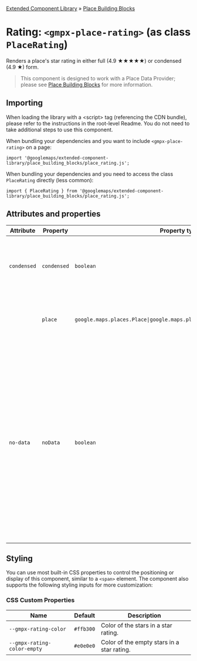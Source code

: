 [Extended Component Library](../../../README.md) » [Place Building Blocks](../README.md)

# Rating: `<gmpx-place-rating>` (as class `PlaceRating`)

Renders a place's star rating in either full (4.9 ★★★★★) or condensed
(4.9 ★) form.

> This component is designed to work with a Place Data Provider; please see [Place Building Blocks](../README.md) for more information.

## Importing

When loading the library with a &lt;script&gt; tag (referencing the CDN bundle), please refer to the instructions in the root-level Readme. You do not need to take additional steps to use this component.

When bundling your dependencies and you want to include `<gmpx-place-rating>` on a page:

```
import '@googlemaps/extended-component-library/place_building_blocks/place_rating.js';
```

When bundling your dependencies and you need to access the class `PlaceRating` directly (less common):

```
import { PlaceRating } from '@googlemaps/extended-component-library/place_building_blocks/place_rating.js';
```

## Attributes and properties

| Attribute   | Property    | Property type                                                               | Description                                                                                                                                                                                                                                                      | Default | Reflects? |
| ----------- | ----------- | --------------------------------------------------------------------------- | ---------------------------------------------------------------------------------------------------------------------------------------------------------------------------------------------------------------------------------------------------------------- | ------- | --------- |
| `condensed` | `condensed` | `boolean`                                                                   | Render a condensed star rating (4.9 ★) instead of the full format (4.9 ★★★★★).                                                                                                                                                                                   | `false` | ✅         |
|             | `place`     | `google.maps.places.Place\|google.maps.places.PlaceResult\|null\|undefined` | Place data to render, overriding anything provided by context.                                                                                                                                                                                                   |         | ❌         |
| `no-data`   | `noData`    | `boolean`                                                                   | This read-only property and attribute indicate whether the component has the required Place data to display itself.<br/><br/>Use the attribute to target CSS rules if you wish to hide this component, or display alternate content, when there's no valid data. | `true`  | ✅         |

## Styling

You can use most built-in CSS properties to control the positioning or display of this component, similar to a `<span>` element. The component also supports the following styling inputs for more customization:

### CSS Custom Properties

| Name                        | Default   | Description                                |
| --------------------------- | --------- | ------------------------------------------ |
| `--gmpx-rating-color`       | `#ffb300` | Color of the stars in a star rating.       |
| `--gmpx-rating-color-empty` | `#e0e0e0` | Color of the empty stars in a star rating. |



